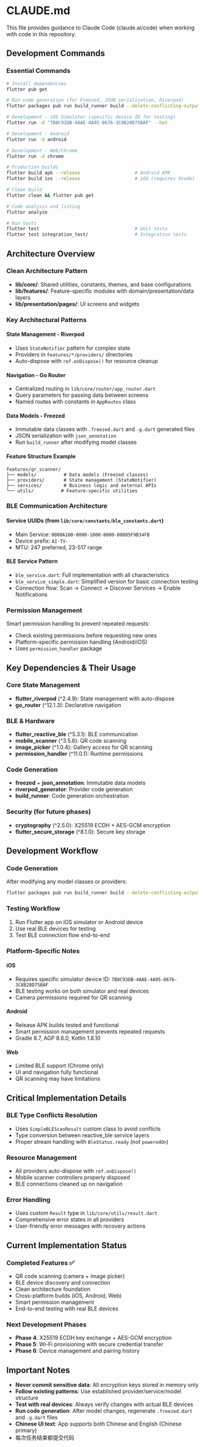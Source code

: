 # CLAUDE.md

This file provides guidance to Claude Code (claude.ai/code) when working with code in this repository.

## Development Commands

### Essential Commands
```bash
# Install dependencies
flutter pub get

# Run code generation (for Freezed, JSON serialization, Riverpod)
flutter packages pub run build_runner build --delete-conflicting-outputs

# Development - iOS Simulator (specific device ID for testing)
flutter run -d "7B8C93DB-4AAE-4A95-8676-3C8B28D75BAF" --hot

# Development - Android
flutter run -d android

# Development - Web/Chrome  
flutter run -d chrome

# Production builds
flutter build apk --release                    # Android APK
flutter build ios --release                    # iOS (requires Xcode)

# Clean build
flutter clean && flutter pub get

# Code analysis and linting
flutter analyze

# Run tests
flutter test                                   # Unit tests
flutter test integration_test/                 # Integration tests
```


## Architecture Overview

### Clean Architecture Pattern
- **lib/core/**: Shared utilities, constants, themes, and base configurations
- **lib/features/**: Feature-specific modules with domain/presentation/data layers
- **lib/presentation/pages/**: UI screens and widgets

### Key Architectural Patterns

#### State Management - Riverpod
- Uses `StateNotifier` pattern for complex state
- Providers in `features/*/providers/` directories
- Auto-dispose with `ref.onDispose()` for resource cleanup

#### Navigation - Go Router
- Centralized routing in `lib/core/router/app_router.dart`
- Query parameters for passing data between screens
- Named routes with constants in `AppRoutes` class

#### Data Models - Freezed
- Immutable data classes with `.freezed.dart` and `.g.dart` generated files
- JSON serialization with `json_annotation`
- Run `build_runner` after modifying model classes

#### Feature Structure Example
```
features/qr_scanner/
├── models/          # Data models (Freezed classes)
├── providers/       # State management (StateNotifier)  
├── services/        # Business logic and external APIs
└── utils/          # Feature-specific utilities
```

### BLE Communication Architecture

#### Service UUIDs (from `lib/core/constants/ble_constants.dart`)
- Main Service: `0000A100-0000-1000-8000-00805F9B34FB`
- Device prefix: `AI-TV-`
- MTU: 247 preferred, 23-517 range

#### BLE Service Pattern
- `ble_service.dart`: Full implementation with all characteristics
- `ble_service_simple.dart`: Simplified version for basic connection testing
- Connection flow: Scan → Connect → Discover Services → Enable Notifications

### Permission Management
Smart permission handling to prevent repeated requests:
- Check existing permissions before requesting new ones
- Platform-specific permission handling (Android/iOS)
- Uses `permission_handler` package

## Key Dependencies & Their Usage

### Core State Management
- **flutter_riverpod** (^2.4.9): State management with auto-dispose
- **go_router** (^12.1.3): Declarative navigation

### BLE & Hardware
- **flutter_reactive_ble** (^5.3.1): BLE communication
- **mobile_scanner** (^3.5.6): QR code scanning
- **image_picker** (^1.0.4): Gallery access for QR scanning
- **permission_handler** (^11.0.1): Runtime permissions

### Code Generation
- **freezed** + **json_annotation**: Immutable data models
- **riverpod_generator**: Provider code generation
- **build_runner**: Code generation orchestration

### Security (for future phases)
- **cryptography** (^2.5.0): X25519 ECDH + AES-GCM encryption
- **flutter_secure_storage** (^8.1.0): Secure key storage

## Development Workflow

### Code Generation
After modifying any model classes or providers:
```bash
flutter packages pub run build_runner build --delete-conflicting-outputs
```

### Testing Workflow
1. Run Flutter app on iOS simulator or Android device
2. Use real BLE devices for testing
3. Test BLE connection flow end-to-end

### Platform-Specific Notes

#### iOS
- Requires specific simulator device ID: `7B8C93DB-4AAE-4A95-8676-3C8B28D75BAF`
- BLE testing works on both simulator and real devices
- Camera permissions required for QR scanning

#### Android
- Release APK builds tested and functional
- Smart permission management prevents repeated requests
- Gradle 8.7, AGP 8.6.0, Kotlin 1.8.10

#### Web
- Limited BLE support (Chrome only)
- UI and navigation fully functional
- QR scanning may have limitations

## Critical Implementation Details

### BLE Type Conflicts Resolution
- Uses `SimpleBLEScanResult` custom class to avoid conflicts
- Type conversion between reactive_ble service layers
- Proper stream handling with `BleStatus.ready` (not `poweredOn`)

### Resource Management
- All providers auto-dispose with `ref.onDispose()`
- Mobile scanner controllers properly disposed
- BLE connections cleaned up on navigation

### Error Handling
- Uses custom `Result` type in `lib/core/utils/result.dart`
- Comprehensive error states in all providers
- User-friendly error messages with recovery actions

## Current Implementation Status

### Completed Features ✅
- QR code scanning (camera + image picker)
- BLE device discovery and connection
- Clean architecture foundation
- Cross-platform builds (iOS, Android, Web)
- Smart permission management
- End-to-end testing with real BLE devices

### Next Development Phases
- **Phase 4**: X25519 ECDH key exchange + AES-GCM encryption
- **Phase 5**: Wi-Fi provisioning with secure credential transfer  
- **Phase 6**: Device management and pairing history

## Important Notes

- **Never commit sensitive data**: All encryption keys stored in memory only
- **Follow existing patterns**: Use established provider/service/model structure
- **Test with real devices**: Always verify changes with actual BLE devices
- **Run code generation**: After model changes, regenerate `.freezed.dart` and `.g.dart` files
- **Chinese UI text**: App supports both Chinese and English (Chinese primary)
- 每次任务结束都提交代码